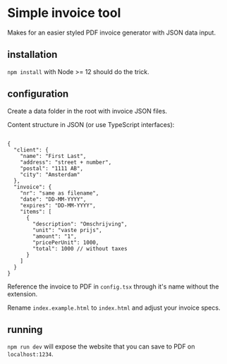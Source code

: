 # Simple invoice tool

Makes for an easier styled PDF invoice generator with JSON data input. 

## installation
`npm install` with Node >= 12 should do the trick.

## configuration

Create a data folder in the root with invoice JSON files.

Content structure in JSON (or use TypeScript interfaces):

```

{
  "client": {
    "name": "First Last",
    "address": "street + number",
    "postal": "1111 AB",
    "city": "Amsterdam"
  },
  "invoice": {
    "nr": "same as filename",
    "date": "DD-MM-YYYY",
    "expires": "DD-MM-YYYY",
    "items": [
      {
        "description": "Omschrijving",
        "unit": "vaste prijs",
        "amount": "1",
        "pricePerUnit": 1000,
        "total": 1000 // without taxes
      }
    ]
  }
}

```

Reference the invoice to PDF in `config.tsx` through it's name without the extension.

Rename `index.example.html` to `index.html` and adjust your invoice specs.

## running
`npm run dev` will expose the website that you can save to PDF on `localhost:1234`.